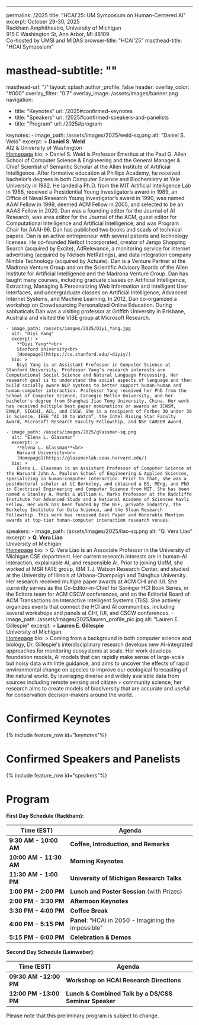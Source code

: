 ---
permalink: /2025
title: "HCAI'25: UM Symposium on Human-Centered AI"
excerpt: October 29-30, 2025 <br> Rackham Amphitheatre, University of Michigan <br> 915 E Washington St, Ann Arbor, MI 48109 <br> Co-hosted by UMSI and MIDAS
browser-title: "HCAI'25"
masthead-title: "HCAI Symposium"
# masthead-subtitle: ""
masthead-url: "/"
layout: splash
author_profile: false
header:
    overlay_color: "#000"
    overlay_filter: "0.7"
    overlay_image: /assets/images/banner.png
navigation:
  - title: "Keynotes"
    url: /2025#confirmed-keynotes
  - title: "Speakers"
    url: /2025#confirmed-speakers-and-panelists
  - title: "Program"
    url: /2025#program

keynotes:
    - image_path: /assets/images/2025/weld-sq.png
      alt: "Daniel S. Weld"
      excerpt: >
        **Daniel S. Weld**<br>
        AI2 & University of Washington<br>
        [Homepage](https://www.cs.washington.edu/people/faculty/weld-daniel-s/)
      bio: >
        Daniel S. Weld is Professor Emeritus at the Paul G. Allen School of Computer Science & Engineering and the General Manager & Chief Scientist of Semantic Scholar at the Allen Institute of Artificial Intelligence. After formative education at Phillips Academy, he received bachelor’s degrees in both Computer Science and Biochemistry at Yale University in 1982. He landed a Ph.D. from the MIT Artificial Intelligence Lab in 1988, received a Presidential Young Investigator’s award in 1989, an Office of Naval Research Young Investigator’s award in 1990, was named AAAI Fellow in 1999, deemed ACM Fellow in 2005, and selected to be an AAAS Fellow in 2020. Dan was a founding editor for the Journal of AI Research, was area editor for the Journal of the ACM, guest editor for Computational Intelligence and Artificial Intelligence, and was Program Chair for AAAI-96. Dan has published two books and scads of technical papers.
        Dan is an active entrepreneur with several patents and technology licenses. He co-founded Netbot Incorporated, creator of Jango Shopping Search (acquired by Excite), AdRelevance, a monitoring service for internet advertising (acquired by Nielsen NetRatings), and data integration company Nimble Technology (acquired by Actuate). Dan is a Venture Partner at the Madrona Venture Group and on the Scientific Advisory Boards of the Allen Institute for Artificial Intelligence and the Madrona Venture Group.
        Dan has taught many courses, including graduate classes on Artificial Intelligence, Extracting, Managing & Personalizing Web Information and Intelligent User Interfaces, and undergraduate classes on Artificial Intelligence, Advanced Internet Systems, and Machine Learning. In 2012, Dan co-organized a workshop on Crowdsourcing Personalized Online Education. During sabbaticals Dan was a visiting professor at Griffith University in Brisbane, Australia and visited the VIBE group at Microsoft Research.

    - image_path: /assets/images/2025/Diyi_Yang.jpg
      alt: "Diyi Yang"
      excerpt: >
        **Diyi Yang**<br>
        Stanford University<br>
        [Homepage](https://cs.stanford.edu/~diyiy/)
      bio: >
        Diyi Yang is an Assistant Professor in Computer Science at Stanford University. Professor Yang's research interests are Computational Social Science and Natural Language Processing. Her research goal is to understand the social aspects of language and then build socially aware NLP systems to better support human-human and human-computer interaction. Professor Yang received her PhD from the School of Computer Science, Carnegie Mellon University, and her bachelor's degree from Shanghai Jiao Tong University, China. Her work has received multiple best paper nominations or awards at ICWSM, EMNLP, SIGCHI, ACL, and CSCW. She is a recipient of Forbes 30 under 30 in Science, IEEE “AI 10 to Watch”, the Intel Rising Star Faculty Award, Microsoft Research Faculty Fellowship, and NSF CAREER Award.

    - image_path: /assets/images/2025/glassman-sq.png
      alt: "Elena L. Glassman"
      excerpt: >
        **Elena L. Glassman**<br>
        Harvard University<br>
        [Homepage](https://glassmanlab.seas.harvard.edu/)
      bio: >
        Elena L. Glassman is an Assistant Professor of Computer Science at the Harvard John A. Paulson School of Engineering & Applied Sciences, specializing in human-computer interaction. Prior to that, she was a postdoctoral scholar at UC Berkeley, and obtained a BS, MEng, and PhD in Electrical Engineering and Computer Science from MIT. She has been named a Stanley A. Marks & William H. Marks Professor at the Radcliffe Institute for Advanced Study and a National Academy of Sciences Kavli Fellow. Her work has been funded by the NSF, private industry, the Berkeley Institute for Data Science, and the Sloan Research Fellowship. This work has received Best Paper and Honorable Mention awards at top-tier human-computer interaction research venues.

speakers:
    - image_path: /assets/images/2025/liao-sq.png
      alt: "Q. Vera Liao"
      excerpt: >
        **Q. Vera Liao**<br>
        University of Michigan<br>
        [Homepage](https://qveraliao.com/)
      bio: >
        Q. Vera Liao is an Associate Professor in the University of Michigan CSE department. Her current research interests are in human-AI interaction, explainable AI, and responsible AI. Prior to joining UofM, she worked at MSR FATE group, IBM T.J. Watson Research Center, and studied at the University of Illinois at Urbana-Champaign and Tsinghua University. Her research received multiple paper awards at ACM CHI and IUI. She currently serves as the Co-Editor-in-Chief for Springer HCI Book Series, in the Editors team for ACM CSCW conferences, and on the Editorial Board of ACM Transactions on Interactive Intelligent Systems (TiiS). She actively organizes events that connect the HCI and AI communities, including several workshops and panels at CHI, IUI, and CSCW conferences.
    - image_path: /assets/images/2025/lauren_profile_pic.jpg
      alt: "Lauren E. Gillespie"
      excerpt: >
        **Lauren E. Gillespie**<br>
        University of Michigan<br>
        [Homepage](https://seas.umich.edu/research/faculty/lauren-e-gillespie)
      bio: >
        Coming from a background in both computer science and biology, Dr. Gillespie's interdisciplinary research develops new AI-integrated approaches for monitoring ecosystems at scale. Her work develops foundation models, AI models that can rapidly make sense of large-scale but noisy data with little guidance, and aims to uncover the effects of rapid environmental change on species to improve our ecological forecasting of the natural world. By leveraging diverse and widely available data from sources including remote sensing and citizen + community science, her research aims to create models of biodiversity that are accurate and useful for conservation decision-makers around the world.

<!-- # Overview -->

# Confirmed Keynotes

{% include feature_row id="keynotes"%}

# Confirmed Speakers and Panelists

{% include feature_row id="speakers"%}


# Program

**First Day Schedule (Rackham):**

| Time (EST) | Agenda |
| ----------------- | ------------ |
| **9:30 AM - 10:00 AM** | **Coffee, Introduction, and Remarks** |
| **10:00 AM - 11:30 AM** | **Morning Keynotes** |
| **11:30 AM - 1:00 PM** | **University of Michigan Research Talks** |
| **1:00 PM - 2:00 PM** | **Lunch and Poster Session** (with Prizes) |
| **2:00 PM - 3:30 PM** | **Afternoon Keynotes** |
| **3:30 PM - 4:00 PM** | **Coffee Break** |
| **4:00 PM - 5:15 PM** | **Panel**: "HCAI in 2050 - Imagining the impossible" |
| **5:15 PM - 6:00 PM** | **Celebration & Demos** |

**Second Day Schedule (Leinweber)**:

| Time (EST) | Agenda |
| ----------------- | ------------ |
| **09:30 AM -12:00 PM**    | **Workshop on HCAI Research Directions** |
| **12:00 PM -13:00 PM**    | **Lunch & Combined Talk by a DS/CSS Seminar Speaker** |

Please note that this preliminary program is subject to change.

<!-- # Panelists

To be announced. -->

<!-- {% include feature_row id="panelists" %} -->

<!-- # Accepted Papers
<ul>
{% for pubitem in site.data.papers2023 %}
    <li> {{ pubitem.title | markdownify | remove: '<p>' | remove: '</p>' | strip }} <br>
    <div class="small">
    <i> {{ pubitem.authors | markdownify | remove: '<p>' | remove: '</p>' | strip }} </i> 
    </div>
    {% if pubitem.abstract %} 
    <a class="btn btn--small btn--info collapsible">Abstract</a> 
    <div class="btn-content small">
        <b>Abstract</b>: {{ pubitem.abstract }}
    </div>
    {% endif %}
    {% if pubitem.PDF %} <a href="{{ pubitem.PDF }}" class="btn btn--small btn--info">PDF</a>{% endif %}
    {% if pubitem.code %} <a href="{{ pubitem.code }}" class="btn btn--small btn--info">
    {% if pubitem.new_dataset %} Code & Datasets {% else %} Code {% endif %} </a>{% endif %}
    </li>
{% endfor %}
</ul> -->

<!-- # Program Committee

To be announced. -->

<!-- <div class="small row-two-columns">
<div class="column-half">
<ul>
{% for people in site.data.pc-members2023 limit:11 %}
<li>{{ people | markdownify | remove: '<p>' | remove: '</p>' | strip }} </li>
{% endfor %}
</ul>
</div>
<div class="column-half">
<ul>
{% for people in site.data.pc-members2023 offset:11 %}
<li>{{ people | markdownify | remove: '<p>' | remove: '</p>' | strip }} </li>
{% endfor %}
</ul>
</div>
</div> -->

<script>
    var coll = document.getElementsByClassName("collapsible");
    var i;

    for (i = 0; i < coll.length; i++) {
    coll[i].addEventListener("click", function() {
        this.classList.toggle("active");
        var content = this.nextElementSibling;
        if (content.style.display === "block") {
        content.style.display = "none";
        } else {
        content.style.display = "block";
        }
    });
    }
</script>